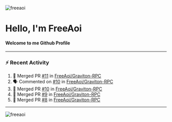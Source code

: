 <p align="left"> <img src="https://komarev.com/ghpvc/?username=freeaoi" alt="freeaoi" /> </p>
<h1>Hello, I'm FreeAoi</h1> <h4>Welcome to me Github Profile</h4>
<hr>

### :zap: Recent Activity

<!--START_SECTION:activity-->
1. 🎉 Merged PR [#11](https://github.com//FreeAoi/Graviton-RPC/pull/11) in [FreeAoi/Graviton-RPC](https://github.com//FreeAoi/Graviton-RPC)
2. 🗣 Commented on [#10](https://github.com//FreeAoi/Graviton-RPC/issues/10) in [FreeAoi/Graviton-RPC](https://github.com//FreeAoi/Graviton-RPC)
3. 🎉 Merged PR [#10](https://github.com//FreeAoi/Graviton-RPC/pull/10) in [FreeAoi/Graviton-RPC](https://github.com//FreeAoi/Graviton-RPC)
4. 🎉 Merged PR [#9](https://github.com//FreeAoi/Graviton-RPC/pull/9) in [FreeAoi/Graviton-RPC](https://github.com//FreeAoi/Graviton-RPC)
5. 🎉 Merged PR [#8](https://github.com//FreeAoi/Graviton-RPC/pull/8) in [FreeAoi/Graviton-RPC](https://github.com//FreeAoi/Graviton-RPC)
<!--END_SECTION:activity-->

---

<img align="center" src="https://github-readme-stats.vercel.app/api?username=freeaoi&show_icons=true" alt="freeaoi" />

